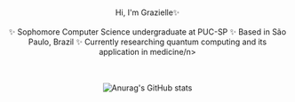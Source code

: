 <div align="center">
<h1></h1>Hi, I'm Grazielle✨
<br>
<br>

<div align="center">
<n>✨ Sophomore Computer Science undergraduate at PUC-SP</n>
<n>✨ Based in São Paulo, Brazil</n>
<n>✨ Currently researching quantum computing and its application in medicine/n>


</div>
<br>
<br>



![Anurag's GitHub stats](https://github-readme-stats.vercel.app/api?username=GaiaOcean&show_icons=true&theme=radical)
  

<!--
**GaiaOcean/GaiaOcean** is a ✨ _special_ ✨ repository because its `README.md` (this file) appears on your GitHub profile.

Here are some ideas to get you started:

- 🔭 I’m currently working on ...
- 🌱 I’m currently learning ...
- 👯 I’m looking to collaborate on ...
- 🤔 I’m looking for help with ...
- 💬 Ask me about ...
- 📫 How to reach me: ...
- 😄 Pronouns: ...
- ⚡ Fun fact: ...
-->
